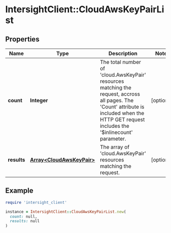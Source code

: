 # IntersightClient::CloudAwsKeyPairList

## Properties

| Name | Type | Description | Notes |
| ---- | ---- | ----------- | ----- |
| **count** | **Integer** | The total number of &#39;cloud.AwsKeyPair&#39; resources matching the request, accross all pages. The &#39;Count&#39; attribute is included when the HTTP GET request includes the &#39;$inlinecount&#39; parameter. | [optional] |
| **results** | [**Array&lt;CloudAwsKeyPair&gt;**](CloudAwsKeyPair.md) | The array of &#39;cloud.AwsKeyPair&#39; resources matching the request. | [optional] |

## Example

```ruby
require 'intersight_client'

instance = IntersightClient::CloudAwsKeyPairList.new(
  count: null,
  results: null
)
```

